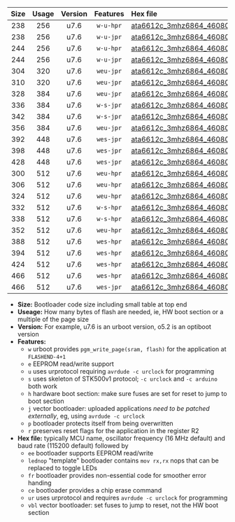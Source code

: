 |Size|Usage|Version|Features|Hex file|
|:-:|:-:|:-:|:-:|:--|
|238|256|u7.6|`w-u-hpr`|[ata6612c_3mhz6864_460800bps_ur.hex](https://raw.githubusercontent.com/stefanrueger/urboot/main/ata6612c_3mhz6864_460800bps_ur.hex)|
|238|256|u7.6|`w-u-jpr`|[ata6612c_3mhz6864_460800bps_ur_vbl.hex](https://raw.githubusercontent.com/stefanrueger/urboot/main/ata6612c_3mhz6864_460800bps_ur_vbl.hex)|
|244|256|u7.6|`w-u-hpr`|[ata6612c_3mhz6864_460800bps_lednop_ur.hex](https://raw.githubusercontent.com/stefanrueger/urboot/main/ata6612c_3mhz6864_460800bps_lednop_ur.hex)|
|244|256|u7.6|`w-u-jpr`|[ata6612c_3mhz6864_460800bps_lednop_ur_vbl.hex](https://raw.githubusercontent.com/stefanrueger/urboot/main/ata6612c_3mhz6864_460800bps_lednop_ur_vbl.hex)|
|304|320|u7.6|`weu-jpr`|[ata6612c_3mhz6864_460800bps_ee_ur_vbl.hex](https://raw.githubusercontent.com/stefanrueger/urboot/main/ata6612c_3mhz6864_460800bps_ee_ur_vbl.hex)|
|310|320|u7.6|`weu-jpr`|[ata6612c_3mhz6864_460800bps_ee_lednop_ur_vbl.hex](https://raw.githubusercontent.com/stefanrueger/urboot/main/ata6612c_3mhz6864_460800bps_ee_lednop_ur_vbl.hex)|
|328|384|u7.6|`weu-jpr`|[ata6612c_3mhz6864_460800bps_ee_lednop_fr_ur_vbl.hex](https://raw.githubusercontent.com/stefanrueger/urboot/main/ata6612c_3mhz6864_460800bps_ee_lednop_fr_ur_vbl.hex)|
|336|384|u7.6|`w-s-jpr`|[ata6612c_3mhz6864_460800bps_vbl.hex](https://raw.githubusercontent.com/stefanrueger/urboot/main/ata6612c_3mhz6864_460800bps_vbl.hex)|
|342|384|u7.6|`w-s-jpr`|[ata6612c_3mhz6864_460800bps_lednop_vbl.hex](https://raw.githubusercontent.com/stefanrueger/urboot/main/ata6612c_3mhz6864_460800bps_lednop_vbl.hex)|
|356|384|u7.6|`weu-jpr`|[ata6612c_3mhz6864_460800bps_ee_lednop_fr_ce_ur_vbl.hex](https://raw.githubusercontent.com/stefanrueger/urboot/main/ata6612c_3mhz6864_460800bps_ee_lednop_fr_ce_ur_vbl.hex)|
|392|448|u7.6|`wes-jpr`|[ata6612c_3mhz6864_460800bps_ee_vbl.hex](https://raw.githubusercontent.com/stefanrueger/urboot/main/ata6612c_3mhz6864_460800bps_ee_vbl.hex)|
|398|448|u7.6|`wes-jpr`|[ata6612c_3mhz6864_460800bps_ee_lednop_vbl.hex](https://raw.githubusercontent.com/stefanrueger/urboot/main/ata6612c_3mhz6864_460800bps_ee_lednop_vbl.hex)|
|428|448|u7.6|`wes-jpr`|[ata6612c_3mhz6864_460800bps_ee_lednop_fr_vbl.hex](https://raw.githubusercontent.com/stefanrueger/urboot/main/ata6612c_3mhz6864_460800bps_ee_lednop_fr_vbl.hex)|
|300|512|u7.6|`weu-hpr`|[ata6612c_3mhz6864_460800bps_ee_ur.hex](https://raw.githubusercontent.com/stefanrueger/urboot/main/ata6612c_3mhz6864_460800bps_ee_ur.hex)|
|306|512|u7.6|`weu-hpr`|[ata6612c_3mhz6864_460800bps_ee_lednop_ur.hex](https://raw.githubusercontent.com/stefanrueger/urboot/main/ata6612c_3mhz6864_460800bps_ee_lednop_ur.hex)|
|324|512|u7.6|`weu-hpr`|[ata6612c_3mhz6864_460800bps_ee_lednop_fr_ur.hex](https://raw.githubusercontent.com/stefanrueger/urboot/main/ata6612c_3mhz6864_460800bps_ee_lednop_fr_ur.hex)|
|332|512|u7.6|`w-s-hpr`|[ata6612c_3mhz6864_460800bps.hex](https://raw.githubusercontent.com/stefanrueger/urboot/main/ata6612c_3mhz6864_460800bps.hex)|
|338|512|u7.6|`w-s-hpr`|[ata6612c_3mhz6864_460800bps_lednop.hex](https://raw.githubusercontent.com/stefanrueger/urboot/main/ata6612c_3mhz6864_460800bps_lednop.hex)|
|352|512|u7.6|`weu-hpr`|[ata6612c_3mhz6864_460800bps_ee_lednop_fr_ce_ur.hex](https://raw.githubusercontent.com/stefanrueger/urboot/main/ata6612c_3mhz6864_460800bps_ee_lednop_fr_ce_ur.hex)|
|388|512|u7.6|`wes-hpr`|[ata6612c_3mhz6864_460800bps_ee.hex](https://raw.githubusercontent.com/stefanrueger/urboot/main/ata6612c_3mhz6864_460800bps_ee.hex)|
|394|512|u7.6|`wes-hpr`|[ata6612c_3mhz6864_460800bps_ee_lednop.hex](https://raw.githubusercontent.com/stefanrueger/urboot/main/ata6612c_3mhz6864_460800bps_ee_lednop.hex)|
|424|512|u7.6|`wes-hpr`|[ata6612c_3mhz6864_460800bps_ee_lednop_fr.hex](https://raw.githubusercontent.com/stefanrueger/urboot/main/ata6612c_3mhz6864_460800bps_ee_lednop_fr.hex)|
|466|512|u7.6|`wes-hpr`|[ata6612c_3mhz6864_460800bps_ee_lednop_fr_ce.hex](https://raw.githubusercontent.com/stefanrueger/urboot/main/ata6612c_3mhz6864_460800bps_ee_lednop_fr_ce.hex)|
|466|512|u7.6|`wes-jpr`|[ata6612c_3mhz6864_460800bps_ee_lednop_fr_ce_vbl.hex](https://raw.githubusercontent.com/stefanrueger/urboot/main/ata6612c_3mhz6864_460800bps_ee_lednop_fr_ce_vbl.hex)|

- **Size:** Bootloader code size including small table at top end
- **Useage:** How many bytes of flash are needed, ie, HW boot section or a multiple of the page size
- **Version:** For example, u7.6 is an urboot version, o5.2 is an optiboot version
- **Features:**
  + `w` urboot provides `pgm_write_page(sram, flash)` for the application at `FLASHEND-4+1`
  + `e` EEPROM read/write support
  + `u` uses urprotocol requiring `avrdude -c urclock` for programming
  + `s` uses skeleton of STK500v1 protocol; `-c urclock` and `-c arduino` both work
  + `h` hardware boot section: make sure fuses are set for reset to jump to boot section
  + `j` vector bootloader: uploaded applications *need to be patched externally*, eg, using `avrdude -c urclock`
  + `p` bootloader protects itself from being overwritten
  + `r` preserves reset flags for the application in the register R2
- **Hex file:** typically MCU name, oscillator frequency (16 MHz default) and baud rate (115200 default) followed by
  + `ee` bootloader supports EEPROM read/write
  + `lednop` "template" bootloader contains `mov rx,rx` nops that can be replaced to toggle LEDs
  + `fr` bootloader provides non-essential code for smoother error handing
  + `ce` bootloader provides a chip erase command
  + `ur` uses urprotocol and requires `avrdude -c urclock` for programming
  + `vbl` vector bootloader: set fuses to jump to reset, not the HW boot section
